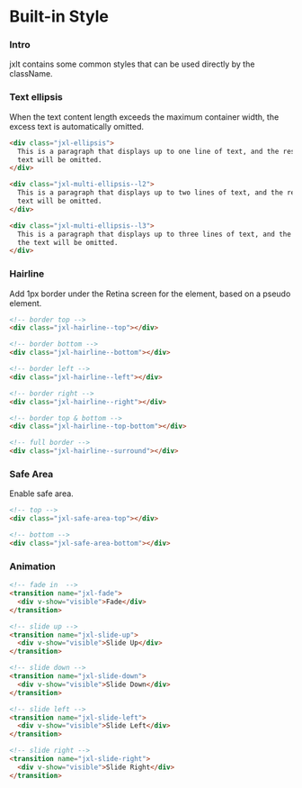 # Built-in Style

### Intro

jxlt contains some common styles that can be used directly by the className.

### Text ellipsis

When the text content length exceeds the maximum container width, the excess text is automatically omitted.

```html
<div class="jxl-ellipsis">
  This is a paragraph that displays up to one line of text, and the rest of the
  text will be omitted.
</div>

<div class="jxl-multi-ellipsis--l2">
  This is a paragraph that displays up to two lines of text, and the rest of the
  text will be omitted.
</div>

<div class="jxl-multi-ellipsis--l3">
  This is a paragraph that displays up to three lines of text, and the rest of
  the text will be omitted.
</div>
```

### Hairline

Add 1px border under the Retina screen for the element, based on a pseudo element.

```html
<!-- border top -->
<div class="jxl-hairline--top"></div>

<!-- border bottom -->
<div class="jxl-hairline--bottom"></div>

<!-- border left -->
<div class="jxl-hairline--left"></div>

<!-- border right -->
<div class="jxl-hairline--right"></div>

<!-- border top & bottom -->
<div class="jxl-hairline--top-bottom"></div>

<!-- full border -->
<div class="jxl-hairline--surround"></div>
```

### Safe Area

Enable safe area.

```html
<!-- top -->
<div class="jxl-safe-area-top"></div>

<!-- bottom -->
<div class="jxl-safe-area-bottom"></div>
```

### Animation

```html
<!-- fade in  -->
<transition name="jxl-fade">
  <div v-show="visible">Fade</div>
</transition>

<!-- slide up -->
<transition name="jxl-slide-up">
  <div v-show="visible">Slide Up</div>
</transition>

<!-- slide down -->
<transition name="jxl-slide-down">
  <div v-show="visible">Slide Down</div>
</transition>

<!-- slide left -->
<transition name="jxl-slide-left">
  <div v-show="visible">Slide Left</div>
</transition>

<!-- slide right -->
<transition name="jxl-slide-right">
  <div v-show="visible">Slide Right</div>
</transition>
```
